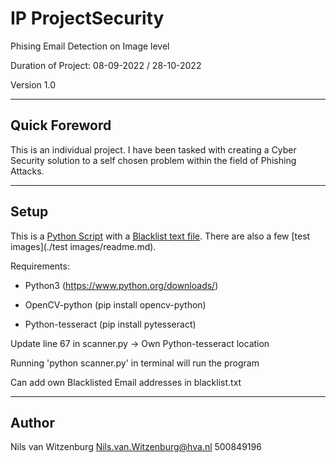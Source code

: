 # IP ProjectSecurity
Phising Email Detection on Image level

Duration of Project: 08-09-2022 / 28-10-2022

Version 1.0

-----

## Quick Foreword
This is an individual project. I have been tasked with creating a Cyber Security solution to a self chosen problem within the field of Phishing Attacks.

-----

## Setup
This is a [Python Script](./scanner.py) with a [Blacklist text file](./blacklist.txt). There are also a few [test images](./test images/readme.md). 

Requirements:

- Python3 (https://www.python.org/downloads/)

- OpenCV-python (pip install opencv-python)

- Python-tesseract (pip install pytesseract)



Update line 67 in scanner.py -> Own Python-tesseract location

Running 'python scanner.py' in terminal will run the program

Can add own Blacklisted Email addresses in blacklist.txt

-----
## Author
Nils van Witzenburg 
Nils.van.Witzenburg@hva.nl
500849196
